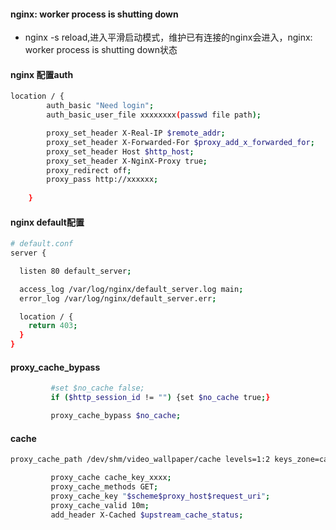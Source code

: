 #### nginx: worker process is shutting down
* nginx -s reload,进入平滑启动模式，维护已有连接的nginx会进入，nginx: worker process is shutting down状态

#### nginx 配置auth
``` bash
location / {
        auth_basic "Need login";
        auth_basic_user_file xxxxxxxx(passwd file path);

        proxy_set_header X-Real-IP $remote_addr;
        proxy_set_header X-Forwarded-For $proxy_add_x_forwarded_for;
        proxy_set_header Host $http_host;
        proxy_set_header X-NginX-Proxy true;
        proxy_redirect off;
        proxy_pass http://xxxxxx;
        
    }
```

#### nginx default配置
``` bash
# default.conf
server {

  listen 80 default_server;

  access_log /var/log/nginx/default_server.log main;
  error_log /var/log/nginx/default_server.err;

  location / {
    return 403;
  }
}
```

#### proxy_cache_bypass
``` bash
         #set $no_cache false;
         if ($http_session_id != "") {set $no_cache true;}

         proxy_cache_bypass $no_cache;
```

#### cache
``` bash
proxy_cache_path /dev/shm/video_wallpaper/cache levels=1:2 keys_zone=cache_key_xxx:50m inactive=60m max_size=128m;

         proxy_cache cache_key_xxxx;
         proxy_cache_methods GET;
         proxy_cache_key "$scheme$proxy_host$request_uri";
         proxy_cache_valid 10m;
         add_header X-Cached $upstream_cache_status;
         
```
